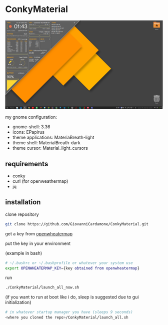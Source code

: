 # ConkyMaterial

![preview](./assets/example.png)

my gnome configuration:

- gnome-shell: 3.36
- icons: EPapirus
- theme applications: MateriaBreath-light
- theme shell: MaterialBreath-dark
- theme cursor: Material_light_cursors

## requirements

- conky
- curl (for openweathermap)
- jq

## installation

clone repository

```bash
git clone https://github.com/GiovanniCardamone/ConkyMaterial.git
```

get a key from [openwheatermap](https://openweathermap.org/api)

put the key in your environment

(example in bash)

```bash
# ~/.bashrc or ~/.bashprofile or whatever your system use
export OPENWHEATERMAP_KEY={key obtained from openwheatermap}
```

run

```bash
./ConkyMaterial/launch_all_now.sh
```

(if you want to run at boot like i do, sleep is suggested due to gui initialization)

```bash
# in whatever startup manager you have (sleeps 9 seconds)
<where you cloned the repo>/ConkyMaterial/launch_all.sh
```
